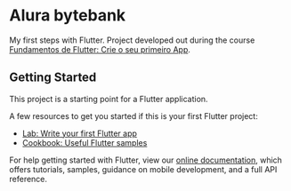 # Alura bytebank

My first steps with Flutter. Project developed out during the course [Fundamentos de Flutter: Crie o seu primeiro App](https://cursos.alura.com.br/course/flutter-fundamentos).

## Getting Started

This project is a starting point for a Flutter application.

A few resources to get you started if this is your first Flutter project:

- [Lab: Write your first Flutter app](https://flutter.dev/docs/get-started/codelab)
- [Cookbook: Useful Flutter samples](https://flutter.dev/docs/cookbook)

For help getting started with Flutter, view our
[online documentation](https://flutter.dev/docs), which offers tutorials,
samples, guidance on mobile development, and a full API reference.
